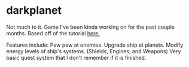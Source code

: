 # darkplanet


Not much to it. Game I've been kinda working on for the past couple months.
Based off of the tutorial <a href="https://www.youtube.com/watch?v=9dzhgsVaiSo">here.</a>

Features include:
  Pew pew at enemies.
  Upgrade ship at planets.
  Modify energy levels of ship's systems. (Shields, Engines, and Weapons)
  Very basic quest system that I don't remember if it is finished.

